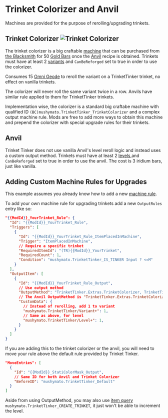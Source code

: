 # Trinket Colorizer and Anvil

Machines are provided for the purpose of rerolling/upgrading trinkets.

## Trinket Colorizer ![Trinket Colorizer](~/images/favicon.png)

The trinket colorizer is a big craftable [machine](https://stardewvalleywiki.com/Modding:Machines) that can be purchased from [the Blacksmith](https://stardewvalleywiki.com/Blacksmith) for 50 [Gold Bars](https://stardewvalleywiki.com/Gold_Bar) once the [Anvil](https://stardewvalleywiki.com/Anvil) recipe is obtained. Trinkets must have at least 2 [variants](2-Variant.md) and `CanBeReforged` set to true in order to use the colorizer.

Consumes 15 [Omni Geode](https://stardewvalleywiki.com/Omni_Geode) to reroll the variant on a TrinketTinker trinket, no effect on vanilla trinkets.

The colorizer will never roll the same variant twice in a row. Anvils have similar rule applied to them for TrinketTinker trinkets.

Implementation wise, the colorizer is a standard big craftabe machine with qualified ID `(BC)mushymato.TrinketTinker_TrinketColorizer` and a complex output machine rule. Mods are free to add more ways to obtain this machine and prepend the colorizer with special upgrade rules for their trinkets.

## Anvil

Trinket Tinker does not use vanilla Anvil's level reroll logic and instead uses a custom output method. Trinkets must have at least 2 [levels ](4-Ability.md) and `CanBeReforged` set to true in order to use the anvil. The cost is 3 iridium bars, just like vanilla.

## Adding Custom Machine Rules for Upgrades

This example assumes you already know how to add a new [machine rule](https://stardewvalleywiki.com/Modding:Machines).

To add your own machine rule for upgrading trinkets add a new `OutputRules` entry like so:
```json
"{{ModId}}_YourTrinket_Rule": {
  "Id": "{{ModId}}_YourTrinket_Rule",
  "Triggers": [
    {
      "Id": "{{ModId}}_YourTrinket_Rule_ItemPlacedInMachine",
      "Trigger": "ItemPlacedInMachine",
      // Require a specific trinket
      "RequiredItemId": "(TR){{ModId}}_YourTrinket",
      "RequiredCount": 1,
      "Condition": "mushymato.TrinketTinker_IS_TINKER Input ? <=M"
    }
  ],
  "OutputItem": [
    {
      "Id": "{{ModId}}_YourTrinket_Rule_Output",
      // Use output method 
      "OutputMethod": "TrinketTinker.Extras.TrinketColorizer, TrinketTinker:OutputTrinketColorizer",
      // The Anvil OutputMethod is "TrinketTinker.Extras.TrinketColorizer, TrinketTinker:OutputTinkerAnvil"
      "CustomData": {
        // Instead of rerolling, add 1 to variant
        "mushymato.TrinketTinker/Variant+": 1,
        // Same as above, for level
        "mushymato.TrinketTinker/Level+": 1,
      }
    }
  ]
}
```

If you are adding this to the trinket colorizer or the anvil, you will need to move your rule above the default rule provided by Trinket Tinker.
```json
"MoveEntries": [
  {
    "Id": "{{ModId}}_StatiColorMask_Output",
    // Same ID for both Anvil and Trinket Colorizer
    "BeforeID": "mushymato.TrinketTinker_Default"
  }
]
```

Aside from using OutputMethod, you may also use [item query](7.0-Item%20Queries.md) `mushymato.TrinketTinker_CREATE_TRINKET`, it just won't be able to increment the level.
